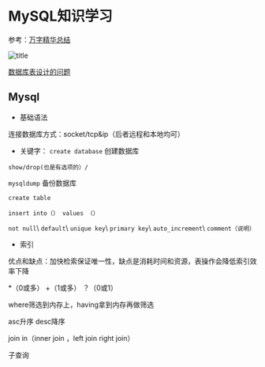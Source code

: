 # MySQL知识学习

参考：[万字精华总结](https://www.jianshu.com/p/c189439fb32e)

![title]( https://upload-images.jianshu.io/upload_images/20012016-117cc7d60756169d?imageMogr2/auto-orient/strip|imageView2/2/w/640/format/webp)

[数据库表设计的问题](https://bbs.csdn.net/topics/110162451)

## Mysql

* 基础语法

连接数据库方式：socket/tcp&ip（后者远程和本地均可）

* 关键字：
``create database`` 创建数据库

``show/drop(也是有选项的）/``

``mysqldump`` 备份数据库

``create table``

``insert into（） values （）``

``not null``\ ``default``\  ``unique key``\ ``primary key``\ ``auto_increment``\ ``comment（说明）``

* 索引

优点和缺点：加快检索保证唯一性，缺点是消耗时间和资源，表操作会降低索引效率下降

*（0或多） +（1或多） ？（0或1）

where筛选到内存上，having拿到内存再做筛选

asc升序 desc降序

join in（inner join ，left join right join）

子查询